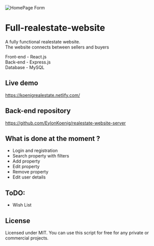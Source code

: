 ![HomePage Form](https://i.imgur.com/03fTUby.jpg)
# Full-realestate-website
A fully functional realestate website.</br>
The website connects between sellers and buyers</br>


Front-end - React.js</br>
Back-end - Express.js</br>
Database - MySQL</br>

## Live demo
https://koenigrealestate.netlify.com/

## Back-end repository
https://github.com/EylonKoenig/realestate-website-server

## What is done at the moment ?
  * Login and registration
  * Search property with filters
  * Add property
  * Edit property
  * Remove property
  * Edit user details

## ToDO: 
  * Wish List

## License
Licensed under MIT. You can use this script for free for any private or commercial projects.
